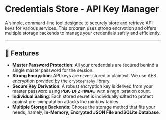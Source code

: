 # Credentials Store - API Key Manager

A simple, command-line tool designed to securely store and retrieve API keys for various services. This program uses strong encryption and offers multiple storage backends to manage your credentials safely and efficiently.

---

## 🧩 Features
- **Master Password Protection**: All your credentials are secured behind a single master password for the session.
- **Strong Encryption**: API keys are never stored in plaintext. We use AES encryption provided by the `cryptography` library.
- **Secure Key Derivation**: A robust encryption key is derived from your master password using **PBK-DF2-HMAC** with a high iteration count.
- **Individual Salting**: Each stored secret is individually salted to protect against pre-computation attacks like rainbow tables.
- **Multiple Storage Backends**: Choose the storage method that fits your needs, namely, **In-Memory, Encrypted JSON File and SQLite Database**.


